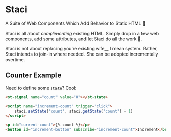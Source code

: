 # Staci
A Suite of Web Components Which Add Behavior to Static HTML 💄

Staci is all about *complimenting* existing HTML. Simply drop in a few web components, add some attributes, and let Staci do all the work 🤤.

Staci is not about replacing you're existing wife__ I mean system. Rather, Staci intends to join-in where needed. She can be adopted incrementally overtime.

## Counter Example
Need to define some `state`? Cool:
```html
<st-signal name="count" value="0"></st-state>

<script name="increment-count" trigger="click">
    staci.setState("count", staci.getState("count") + 1)
</script>

<p id="current-count">{% count %}</p>
<button id="increment-button" subscribe="increment-count">Increment</button>
```
